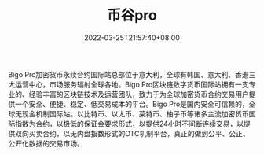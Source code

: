 ﻿---
weight: 
title: "币谷pro"
description: "BigoPro加密货币永续合约国际…"
date: 2022-03-25T21:57:40+08:00
lastmod: 2022-03-25T16:45:40+08:00
draft: false
authors: ["Metabd"]
featuredImage: "bigupro.webp"
link: ""
tags: ["交易所","币谷pro"]
categories: ["navigation"]
navigation: ["交易所"]
lightgallery: true
toc: true
pinned: false
recommend: false
recommend1: false
---
Bigo Pro加密货币永续合约国际站总部位于意大利，全球有韩国、意大利、香港三大运营中心，市场服务辐射全球各地。Bigo Pro区块链数字货币国际站拥有一支专业的、经验丰富的区块链技术及运营团队，致力于为全球加密货币合约交易用户提供一个安全、便捷、稳定、低交易成本的平台。Bigo Pro是国内安全可信赖的，全球无现金机制国际站。以比特币、以太币、莱特币、柚子币等诸多主流加密货币国际指数为合约，以极低的保证金要求形式，以提供24小时不间断连续交易，以提供双向买卖合约，以无内盘指数形式的OTC机制平台，真正的做到公平、公正、公开化数据的交易市场。
